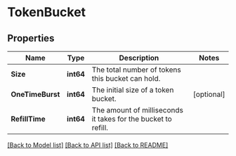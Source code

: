 # TokenBucket

## Properties

Name | Type | Description | Notes
------------ | ------------- | ------------- | -------------
**Size** | **int64** | The total number of tokens this bucket can hold. | 
**OneTimeBurst** | **int64** | The initial size of a token bucket. | [optional] 
**RefillTime** | **int64** | The amount of milliseconds it takes for the bucket to refill. | 

[[Back to Model list]](../README.md#documentation-for-models) [[Back to API list]](../README.md#documentation-for-api-endpoints) [[Back to README]](../README.md)


